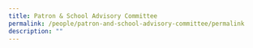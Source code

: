 ```yaml
---
title: Patron & School Advisory Committee
permalink: /people/patron-and-school-advisory-committee/permalink
description: ""
---
```

